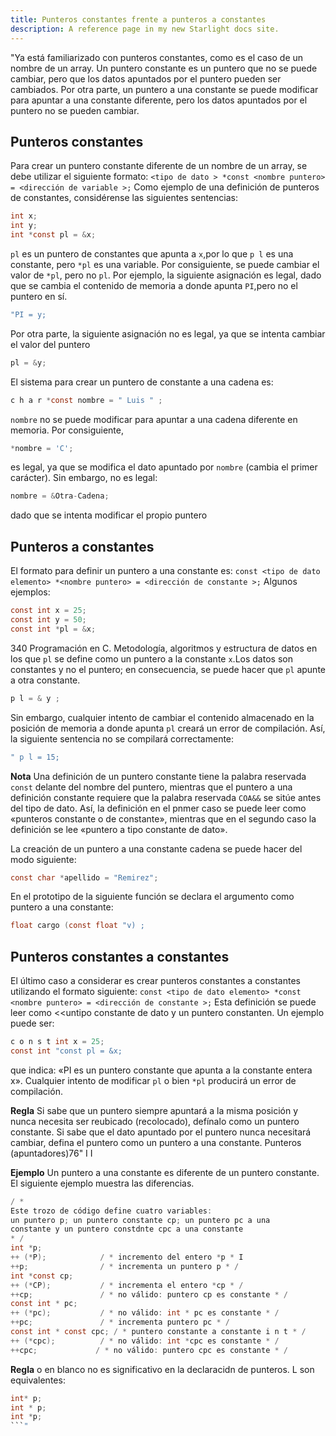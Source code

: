 ```yaml
---
title: Punteros constantes frente a punteros a constantes
description: A reference page in my new Starlight docs site.
---
```


"Ya está familiarizado con punteros constantes, como es el caso de un nombre de un array. Un puntero constante es un puntero que no se puede cambiar, pero que los datos apuntados por el puntero pueden ser cambiados. Por otra parte, un puntero a una constante se puede modificar para apuntar a una constante diferente, pero los datos apuntados por el puntero no se pueden cambiar.

## Punteros constantes

Para crear un puntero constante diferente de un nombre de un array, se debe utilizar el siguiente formato:
`<tipo de dato > *const <nombre puntero> = <dirección de variable >;`
Como ejemplo de una definición de punteros de constantes, considérense las siguientes sentencias:
```c
int x;
int y;
int *const pl = &x;
```
`pl` es un puntero de constantes que apunta a `x`,por lo que `p l` es una constante, pero `*pl` es una variable. Por consiguiente, se puede cambiar el valor de `*pl`, pero no `pl`.
Por ejemplo, la siguiente asignación es legal, dado que se cambia el contenido de memoria a donde apunta `PI`,pero no el puntero en sí.
```c
"PI = y;
```
Por otra parte, la siguiente asignación no es legal, ya que se intenta cambiar el valor del puntero
```c
pl = &y;
```
El sistema para crear un puntero de constante a una cadena es:
```c
c h a r *const nombre = " Luis " ;
```
`nombre` no se puede modificar para apuntar a una cadena diferente en memoria. Por consiguiente,
```c
*nombre = 'C';
```
es legal, ya que se modifica el dato apuntado por `nombre` (cambia el primer carácter). Sin embargo, no es legal:
```c
nombre = &Otra-Cadena;
```
dado que se intenta modificar el propio puntero

## Punteros a constantes

El formato para definir un puntero a una constante es:
`const <tipo de dato elemento> *<nombre puntero> = <dirección de constante >;`
Algunos ejemplos:
```c
const int x = 25;
const int y = 50;
const int *pl = &x;
```
340 Programación en C. Metodología, algoritmos y estructura de datos
en los que `pl` se define como un puntero a la constante `x`.Los datos son constantes y no el puntero; en consecuencia, se puede hacer que `pl` apunte a otra constante.
```c
p l = & y ;
```
Sin embargo, cualquier intento de cambiar el contenido almacenado en la posición de memoria a donde apunta `pl` creará un error de compilación. Así, la siguiente sentencia no se compilará correctamente:
```c
" p l = 15;
```

**Nota**
Una definición de un puntero constante tiene la palabra reservada `const` delante del nombre del puntero, mientras que el puntero a una definición constante requiere que la palabra reservada `COA&&` se sitúe antes del tipo de dato. Así, la definición en el pnmer caso se puede leer como «punteros constante o de constante», mientras que en el segundo caso la definición se lee «puntero a tipo constante de dato».

La creación de un puntero a una constante cadena se puede hacer del modo siguiente:
```c
const char *apellido = "Remirez";
```
En el prototipo de la siguiente función se declara el argumento como puntero a una constante:
```c
float cargo (const float "v) ;
```

## Punteros constantes a constantes

El último caso a considerar es crear punteros constantes a constantes utilizando el formato siguiente:
`const <tipo de dato elemento> *const <nombre puntero> = <dirección de constante >;`
Esta definición se puede leer como <<untipo constante de dato y un puntero constanten. Un ejemplo puede ser:
```c
c o n s t int x = 25;
const int "const pl = &x;
```
que indica: «PI es un puntero constante que apunta a la constante entera x». Cualquier intento de modificar `pl` o bien `*pl` producirá un error de compilación.

**Regla**
Si sabe que un puntero siempre apuntará a la misma posición y nunca necesita ser reubicado (recolocado), defínalo como un puntero constante.
Si sabe que el dato apuntado por el puntero nunca necesitará cambiar, defina el puntero como un puntero a una constante.
Punteros (apuntadores)76"
I
I

**Ejemplo**
Un puntero a una constante es diferente de un puntero constante. El siguiente ejemplo muestra las diferencias.
```c
/ *
Este trozo de código define cuatro variables:
un puntero p; un puntero constante cp; un puntero pc a una
constante y un puntero constdnte cpc a una constante
* /
int *p;
++ (*P);            / * incremento del entero *p * I
++p;                / * incrementa un puntero p * /
int *const cp;
++ (*CP);           / * incrementa el entero *cp * /
++cp;               / * no válido: puntero cp es constante * /
const int * pc;
++ (*pc);           / * no válido: int * pc es constante * /
++pc;               / * incrementa puntero pc * /
const int * const cpc; / * puntero constante a constante i n t * /
++ (*cpc);          / * no válido: int *cpc es constante * /
++cpc;             / * no válido: puntero cpc es constante * /
```

**Regla**
o en blanco no es significativo en la declaracidn de punteros. L son equivalentes:
```c
int* p;
int * p;
int *p;
```"